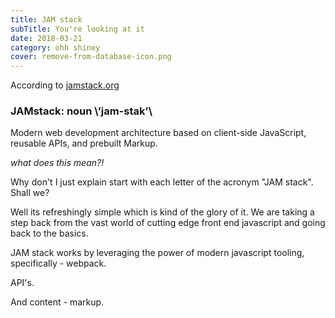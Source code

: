 ```yaml
---
title: JAM stack
subTitle: You're looking at it
date: 2018-03-21
category: ohh shiney
cover: remove-from-database-icon.png
---
```


According to [jamstack.org](https://jamstack.org)


### JAMstack: noun \’jam-stak’\
Modern web development architecture based on client-side JavaScript, reusable APIs, and prebuilt Markup.

*what does this mean?!*

Why don't I just explain start with each letter of the acronym "JAM stack".  Shall we?

Well its refreshingly simple which is kind of the glory of it.  We are taking a step back from the vast world of cutting edge front end javascript and going back to the basics.

JAM stack works by leveraging the power of modern javascript tooling, specifically - webpack.

API's.

And content - markup.